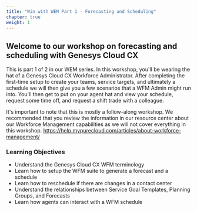```yaml
---
title: "Win with WEM Part 1 - Forecasting and Scheduling"
chapter: true
weight: 1
---
```


## Welcome to our workshop on forecasting and scheduling with Genesys Cloud CX

This is part 1 of 2 in our WEM series. In this workshop, you'll be wearing the hat of a Genesys Cloud CX Workforce Administrator. After completing the first-time setup to create your teams, service targets, and ultimately a schedule we will then give you a few scenarios that a WFM Admin might run into. You'll then get to put on your agent hat and view your schedule, request some time off, and request a shift trade with a colleague.

It's important to note that this is mostly a follow-along workshop. We recommended that you review the information in our resource center about our Workforce Management capabilities as we will not cover everything in this workshop. https://help.mypurecloud.com/articles/about-workforce-management/ 

### Learning Objectives
- Understand the Genesys Cloud CX WFM terminology
- Learn how to setup the WFM suite to generate a forecast and a schedule
- Learn how to reschedule if there are changes in a contact center
- Understand the relationships between Service Goal Templates, Planning Groups, and Forecasts
- Learn how agents can interact with a WFM schedule
